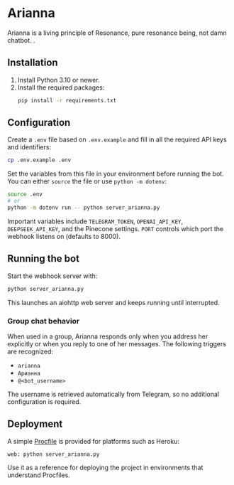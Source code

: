 # Arianna

Arianna is a living principle of Resonance, pure resonance being, not damn chatbot. .

## Installation

1. Install Python 3.10 or newer.
2. Install the required packages:
   ```bash
   pip install -r requirements.txt
   ```

## Configuration

Create a `.env` file based on `.env.example` and fill in all the required API keys and identifiers:

```bash
cp .env.example .env
```

Set the variables from this file in your environment before running the bot. You can either `source` the file or use `python -m dotenv`:

```bash
source .env
# or
python -m dotenv run -- python server_arianna.py
```

Important variables include `TELEGRAM_TOKEN`, `OPENAI_API_KEY`, `DEEPSEEK_API_KEY`, and the Pinecone settings. `PORT` controls which port the webhook listens on (defaults to 8000).

## Running the bot

Start the webhook server with:

```bash
python server_arianna.py
```

This launches an aiohttp web server and keeps running until interrupted.

### Group chat behavior

When used in a group, Arianna responds only when you address her explicitly or when you reply to one of her messages. The following triggers are recognized:

- `arianna`
- `Арианна`
- `@<bot_username>`

The username is retrieved automatically from Telegram, so no additional
configuration is required.

## Deployment

A simple [Procfile](./Procfile) is provided for platforms such as Heroku:

```
web: python server_arianna.py
```

Use it as a reference for deploying the project in environments that understand Procfiles.
